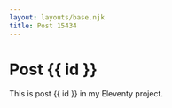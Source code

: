 ```yaml
---
layout: layouts/base.njk
title: Post 15434
---
```


# Post {{ id }}

This is post {{ id }} in my Eleventy project.
